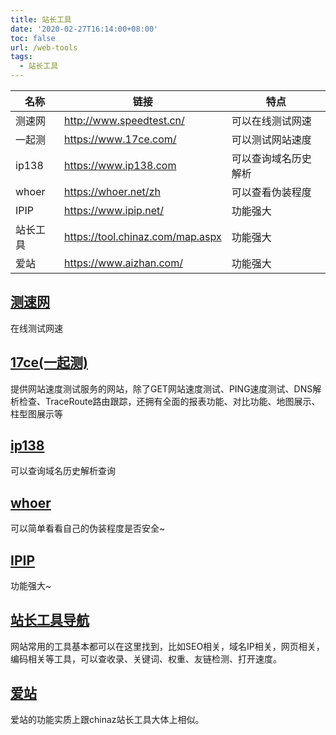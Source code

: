 ```yaml
---
title: 站长工具
date: '2020-02-27T16:14:00+08:00'
toc: false
url: /web-tools
tags:
  - 站长工具
---
```


| 名称     | 链接                             | 特点                 |
| -------- | -------------------------------- | -------------------- |
| 测速网   | http://www.speedtest.cn/         | 可以在线测试网速     |
| 一起测   | https://www.17ce.com/            | 可以测试网站速度     |
| ip138    | https://www.ip138.com            | 可以查询域名历史解析 |
| whoer    | https://whoer.net/zh             | 可以查看伪装程度     |
| IPIP     | https://www.ipip.net/            | 功能强大             |
| 站长工具 | https://tool.chinaz.com/map.aspx | 功能强大             |
| 爱站     | https://www.aizhan.com/          | 功能强大             |



## [测速网](http://www.speedtest.cn/)

在线测试网速

## [17ce(一起测)](https://www.17ce.com/)
提供网站速度测试服务的网站，除了GET网站速度测试、PING速度测试、DNS解析检查、TraceRoute路由跟踪，还拥有全面的报表功能、对比功能、地图展示、柱型图展示等

## [ip138](https://www.ip138.com)
可以查询域名历史解析查询

## [whoer](https://whoer.net/zh)
可以简单看看自己的伪装程度是否安全~

## [IPIP](https://www.ipip.net/)
功能强大~

## [站长工具导航](https://tool.chinaz.com/map.aspx)
网站常用的工具基本都可以在这里找到，比如SEO相关，域名IP相关，网页相关，编码相关等工具，可以查收录、关键词、权重、友链检测、打开速度。

## [爱站](https://www.aizhan.com/)
爱站的功能实质上跟chinaz站长工具大体上相似。









